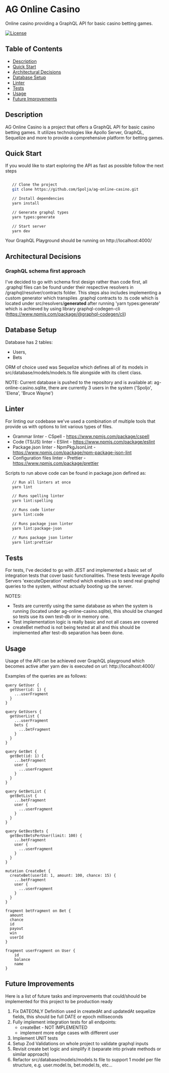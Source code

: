 # AG Online Casino

Online casino providing a GraphQL API for basic casino betting games.

[![License](https://img.shields.io/badge/license-MIT-blue.svg)](https://opensource.org/licenses/MIT)

## Table of Contents

-   [Description](#description)
-   [Quick Start](#quick-start)
-   [Architectural Decisions](#architectural-decisions)
-   [Database Setup](#database-setup)
-   [Linter](#linter)
-   [Tests](#tests)
-   [Usage](#usage)
-   [Future Improvements](#future-improvements)

## Description

AG Online Casino is a project that offers a GraphQL API for basic casino betting games. It utilizes technologies like Apollo
Server, GraphQL, Sequelize and more to provide a comprehensive platform for betting games.

## Quick Start

If you would like to start exploring the API as fast as possible follow the next steps

```bash

   // Clone the project
   git clone https://github.com/Spolja/ag-online-casino.git

   // Install dependencies
   yarn install

   // Generate graphql types
   yarn types:generate

   // Start server
   yarn dev
```

Your GraphQL Playground should be running on http://localhost:4000/

## Architectural Decisions

### GraphQL schema first approach

I've decided to go with schema first design rather than code first, all .graphql files can be found under their respective
resolvers in /graphql/resolver/contracts folder. This steps also includes implementing a custom generator which transpiles
.graphql contracts to .ts code which is located under src/resolvers/**generated** after running 'yarn types:generate' which is
achieved by using library graphql-codegen-cli (https://www.npmjs.com/package/@graphql-codegen/cli)

## Database Setup

Database has 2 tables:

-   Users,
-   Bets

ORM of choice used was Sequelize which defines all of its models in src/database/models/models.ts file alongside with its client
class.

NOTE: Current database is pushed to the repository and is available at: ag-online-casino.sqlite, there are currently 3 users in
the system ('Spoljo', 'Elena', 'Bruce Wayne')

## Linter

For linting our codebase we've used a combination of multiple tools that provide us with options to lint various types of files.

-   Grammar linter - CSpell - https://www.npmjs.com/package/cspell
-   Code (TS/JS) linter - ESlint - https://www.npmjs.com/package/eslint
-   Package.json linter - NpmPkgJsonLint - https://www.npmjs.com/package/npm-package-json-lint
-   Configuration files linter - Prettier - https://www.npmjs.com/package/prettier

Scripts to run above code can be found in package.json defined as:

```bash
   // Run all linters at once
   yarn lint

   // Runs spelling linter
   yarn lint:spelling

   // Runs code linter
   yarn lint:code

   // Runs package json linter
   yarn lint:package-json

   // Runs package json linter
   yarn lint:prettier
```

## Tests

For tests, I've decided to go with JEST and implemented a basic set of integration tests that cover basic functionalities. These
tests leverage Apollo Servers 'executeOperation' method which enables us to send real graphql queries to the system, without
actually booting up the server.

NOTES:

-   Tests are currently using the same database as when the system is running (located under ag-online-casino.sqlite), this should
    be changed so tests use its own test-db or in memory one.
-   Test implementation logic is really basic and not all cases are covered
-   createBet method is not being tested at all and this should be implemented after test-db separation has been done.

## Usage

Usage of the API can be achieved over GraphQL playground which becomes active after yarn dev is executed on url:
http://localhost:4000/

Examples of the queries are as follows:

```
query GetUser {
  getUser(id: 1) {
    ...userFragment
  }
}

query GetUsers {
  getUserList {
    ...userFragment
    bets {
      ...betFragment
    }
  }
}

query GetBet {
  getBet(id: 1) {
    ...betFragment
    user {
      ...userFragment
    }
  }
}

query GetBetList {
  getBetList {
    ...betFragment
    user {
      ...userFragment
    }
  }
}

query GetBestBets {
  getBestBetsPerUser(limit: 100) {
    ...betFragment
    user {
      ...userFragment
    }
  }
}

mutation CreateBet {
  createBet(userId: 1, amount: 100, chance: 15) {
    ...betFragment
    user {
      ...userFragment
    }
  }
}

fragment betFragment on Bet {
  amount
  chance
  id
  payout
  win
  userId
}

fragment userFragment on User {
    id
    balance
    name
}

```

## Future Improvements

Here is a list of future tasks and improvements that could/should be implemented for this project to be production ready

1. Fix DATEONLY Definition used in createdAt and updatedAt sequelize fields, this should be full DATE or epoch milliseconds
2. Fully implement integration tests for all endpoints:
    - createBet - NOT IMPLEMENTED
    - implement more edge cases with different user
3. Implement UNIT tests
4. Setup Zod Validations on whole project to validate graphql inputs
5. Revisit create bet logic and simplify it (separate into private methods or similar approach)
6. Refactor src/database/models/models.ts file to support 1 model per file structure, e.g. user.model.ts, bet.model.ts, etc...
